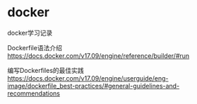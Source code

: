 # docker
docker学习记录

Dockerfile语法介绍
https://docs.docker.com/v17.09/engine/reference/builder/#run 

编写Dockerfiles的最佳实践
https://docs.docker.com/v17.09/engine/userguide/eng-image/dockerfile_best-practices/#general-guidelines-and-recommendations
